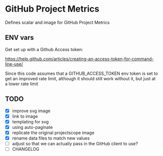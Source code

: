 GitHub Project Metrics
============================

Defines scalar and image for GitHub Project Metrics

ENV vars
--------

Get set up with a Github Access token:

https://help.github.com/articles/creating-an-access-token-for-command-line-use/

Since this code assumes that a GITHUB_ACCESS_TOKEN env token is set to get an 
improved rate limit, although it should still work without it, but just at a 
lower rate limit

TODO
----

* [x] improve svg image
* [x] link to image
* [x] templating for svg
* [x] using auto-paginate 
* [x] replicate the original projectscope image
* [x] rename data files to match new values
* [ ] adjust so that we can actually pass in the GitHub client to use?
* [ ] CHANGELOG